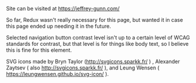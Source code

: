 Site can be visited at https://jeffrey-gunn.com/

So far, Redux wasn't really necessary for this page, but wanted it in case this page ended up needing it in the future.

Selected navigation button contrast level isn't up to a certain level of WCAG standards for contrast, but that level is for things like body text, so I believe this is fine for this element.

SVG icons made by Bryn Taylor (http://svgicons.sparkk.fr/ ) , Alexander Zaytsev ( also http://svgicons.sparkk.fr/ ), and Leung Wensen ( https://leungwensen.github.io/svg-icon/ ).
